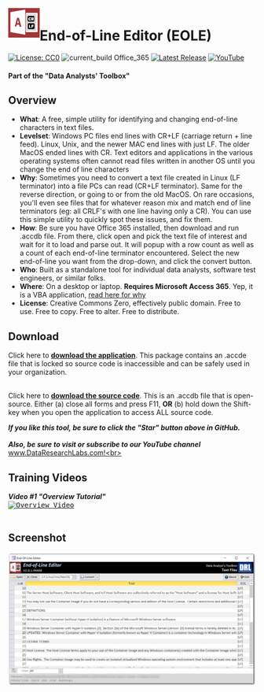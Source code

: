 <img align="left" src="https://github.com/DataResearchLabs/data_analysts_toolbox/blob/main/text_files_end_of_line_editor/img/icon_end_of_line_editor.png" width="64px">

# End-of-Line Editor (EOLE)
[![License: CC0](https://img.shields.io/badge/License-CC0-red)](LICENSE "Creative Commons Zero License by DataResearchLabs (effectively = Public Domain")
![current_build Office_365](https://img.shields.io/badge/Access_Version-Office_365-yellow)
[![Latest Release](https://img.shields.io/badge/Latest_Release-V2.0.1.44458-blue)](https://github.com/DataResearchLabs/data_analysts_toolbox/tree/main/text_files_end_of_line_editor/download)
[![YouTube](https://img.shields.io/badge/YouTube-DataResearchLabs-brightgreen)](http://www.DataResearchLabs.com)
#### Part of the "Data Analysts' Toolbox"


## Overview
* **What**: A free, simple utility for identifying and changing end-of-line characters in text files.<br>
* **Levelset**: Windows PC files end lines with CR+LF (carriage return + line feed).  Linux, Unix, and the newer MAC end lines with just LF.  The older MacOS ended lines with CR.  Text editors and applications in the various operating systems often cannot read files written in another OS until you change the end of line characters<br>
* **Why**: Sometimes you need to convert a text file created in Linux (LF terminator) into a file PCs can read (CR+LF terminator).  Same for the reverse direction, or going to or from the old MacOS.  On rare occasions, you'll even see files that for whatever reason mix and match end of line terminators (eg: all CRLF's with one line having only a CR).  You can use this simple utility to quickly spot these issues, and fix them.<br>
* **How**: Be sure you have Office 365 installed, then download and run .accdb file.  From there, click open and pick the text file of interest and wait for it to load and parse out.  It will popup with a row count as well as a count of each end-of-line terminator encountered.  Select the new end-of-line you want from the drop-down, and click the convert button.<br>
* **Who**: Built as a standalone tool for individual data analysts, software test engineers, or similar folks.<br>
* **Where**: On a desktop or laptop.  **Requires Microsoft Access 365**.  Yep, it is a VBA application, [read here for why](https://github.com/DataResearchLabs/my_task_time_tracker/blob/main/src/SOURCE_CODE.md#whyMicrosoftAccess)<br>
* **License**: Creative Commons Zero, effectively public domain.  Free to use.  Free to copy.  Free to alter.  Free to distribute.<br>

## Download
Click here to **[download the application](https://github.com/DataResearchLabs/data_analysts_toolbox/tree/main/text_files_end_of_line_editor/download)**.  This package contains an .accde file that is locked so source code is inaccessible and can be safely used in your organization.<br><br>

Click here to **[download the source code](https://github.com/DataResearchLabs/data_analysts_toolbox/blob/main/text_files_end_of_line_editor/src/eol_editor.accdb)**.  This is an .accdb file that is open-source. Either (a) close all forms and press F11, **OR** (b) hold down the Shift-key when you open the application to access ALL source code.

***If you like this tool, be sure to click the "Star" button above in GitHub.*** <br>
<br>
***Also, be sure to visit or subscribe to our YouTube channel*** www.DataResearchLabs.com!<br>
<br>


## Training Videos
***Video #1 "Overview Tutorial"***<br>
<kbd>
<a href="http://www.youtube.com/watch?feature=player_embedded&v=XXXXe4_ZfRGVlc4" target="_blank">
 <img src="http://img.youtube.com/vi/XXXXe4_ZfRGVlc4/0.jpg" alt="Overview Video" width="200" />
</a>
 </kbd>
<br>
<br>


## Screenshot
<kbd>
  <img src="img/main_screen_x.png" width="1123">
</kbd>


